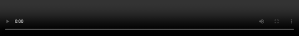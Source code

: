 <script>
const GetQueryString = (key, decode) => {
  var value = ""; 
  var qs = location.search.length > 0 ? location.search.substring(1) : "";
  var items = qs.length ? qs.split('&') : [];
  for (var i = 0; i < items.length; i++) {
    var item = items[i].split('=');
    var name = decodeURIComponent(item[0]);
    if (name == key) {
      value = decode ? decodeURIComponent(item[1]) : item[1];
      break;
    }
  }
  return value;
};

const GetSystem = () => {
  if (window.paracraft_platform) return window.paracraft_platform;

  const platform = GetQueryString("platform", true);
  if (platform != "") return platform; 
  
  const { userAgent } = navigator;

  if (userAgent.match('Macintosh')) {
    return 'macos';
  }
  if (userAgent.match('Windows')) {
    return 'windows';
  }
  if (userAgent.match('Android')) {
    return 'android';
  }
  if (userAgent.match('iPhone')) {
    return 'iPhone';
  }
  if (userAgent.match('iPad')) {
    return 'iPad';
  }
  return 'unknown';
};
  
window.paracraft_platform = GetSystem();

  
allMsg = {};

window.NPL = {
  activate: function(filename, msg){
    if (GetSystem() === 'iPhone' || GetSystem() === 'macos') {
      const params = { filename, msg };
      params.msg = JSON.stringify(msg);

      if (window.webkit &&
        window.webkit.messageHandlers &&
        window.webkit.messageHandlers.activate &&
        window.webkit.messageHandlers.activate.postMessage) {
        window.webkit.messageHandlers.activate.postMessage(params);
      }
    } else if (GetSystem() === 'windows') {
      if (window.chrome &&
        window.chrome.webview &&
        window.chrome.webview.postMessage) {
        const params = { filename, msg };
        window.chrome.webview.postMessage(JSON.stringify(params))
        return
      }
      const params = { filename, msg };
      window.location.href = 'paracraft://sendMsg?' + JSON.stringify(params);
    } else if (GetSystem() === 'emscripten' && window.NPL.postMessage) {
      window.NPL.postMessage({ filename, msg });
    } else if (GetSystem() === 'android') {
      msg = JSON.stringify(msg);
      android.nplActivate(filename, msg);
    }
  },
  this: function(callback, params){
    if (params && params.filename) {
      allMsg[params.filename] = callback;
    }
  },
  receive: function(filename, msg){
    if (allMsg[filename]) {
      var msgJson = JSON.parse(msg) || {};
      allMsg[filename](msgJson);
    }
  },
};
  
if ((!window.chrome || !window.chrome.webview) && !window.android && !window.webkit) {
  window.addEventListener("message", function (event) {
    const msg = event.data;
    if (!msg.is_paracraft_message) return;
    const cmd = msg.cmd;
    if (cmd == "load") {
      if (msg.platform) window.paracraft_platform = msg.platform;
      // 回一个确定消息
      event.source.postMessage(msg, "*");

      window.NPL.postMessage = function (msg) {
        msg.is_paracraft_message = true;
        msg.cmd = "PostMessage";
        event.source.postMessage(msg, "*");
      }
    }
    else if (cmd == "PostMessage") {
      window.NPL.receive(msg.filename, msg.msg);
    }
  });
}
</script>  

<style>
.fullscreen {
  position: fixed;
  top: 0;left: 0;bottom: 0;right: 0;
  overflow: auto;
  z-index: 10;
  background-color:#e3e3e4;
  }
</style>

<div class="fullscreen">
  <div style="margin-top:0px;margin-left:0px">
    <video id="myPlayer" style="width:100%;height:100%;object-fit:fill"
           controls controlslist="nodownload nofullscreen noremoteplayback"
           autoplay 
           playsinline 
           disablePictureInPicture>
    </video>
  </div>
  <div id="video_url" />
</div>

<script>
/* Desc: This file is used for old PPT page in paracraft. It is only used when webview2 is available.
  Example:
https://keepwork.com/official/open/apps/video?video_url=https://api.keepwork.com/ts-storage/siteFiles/26256/raw#1681717764392physics_demo_small.mp4
  
NPL.activate("video.page", {cmd="pause"})
NPL.activate("video.page", {cmd="play"})
*/
  
const queryString = window.location.search;
const urlParams = new URLSearchParams(queryString);
const video_url = urlParams.get('video_url')
document.getElementById("myPlayer").src = video_url;
const userId = urlParams.get('userId')
const code = urlParams.get('code')
const courseIndex = urlParams.get('courseIndex')
var duration;
const courseIdentity = code + "-" + courseIndex

function generateUUID() {
  let d = new Date().getTime();
  if (typeof performance !== 'undefined' && typeof performance.now === 'function'){
    d += performance.now(); // use high-precision timer if available
  }
  return 'xxxxxxxx-xxxx-4xxx-yxxx-xxxxxxxxxxxx'.replace(/[xy]/g, function(c) {
    const r = (d + Math.random()*16)%16 | 0;
    d = Math.floor(d/16);
    return (c==='x' ? r : (r&0x3|0x8)).toString(16);
  });
}
  
function videoAllFinishRequest({ userId, courseIdentity, status }) {
  let action = "";
  let data = {
    traceId: generateUUID(),
    currentAt: Date.now(),
    userId,
  }

  if (status == "start") {
    action = "crsp.course.watchVideo_inside.start"; // 1%
  } else if (status == "finish") {
    action = "crsp.course.watchVideo_inside.finish"; // 75%
  } else if (status == "videoStart") {
    action = "crsp.course.watchVideo_inside.videoStart"; // video start.
  } else if (status == "videoEnd") {
    action = "crsp.course.watchVideo_inside.videoEnd"; // video end.
    data.duration = duration;
  }
  //console.log(data)
  var jsonData = JSON.stringify({category: "behavior",action: `${action}-${courseIdentity}`,data: data,})
  //console.log(jsonData)

  fetch("https://api.keepwork.com/event-gateway/events/send", {
    method: 'POST',
    headers: {
      'Content-Type': 'application/json'
    },
    body: jsonData
  })
  .then(response => response.json())
  .then(data => console.log(`${courseIdentity} all video accomplished sent to remote: \n` +JSON.stringify(data)))
  .catch(error => console.error(error));
}
  
function isElementInViewport(el) {
  const rect = el.getBoundingClientRect();
  return (rect.top <= (window.innerHeight || document.documentElement.clientHeight) && rect.bottom > 0);
}
  
  
const map = {};
var videoSentFlag = false;
if(userId){
  const videoCtrl = document.getElementById("myPlayer")
  var id = "myPlayer"
  var timer;
  videoCtrl.addEventListener("loadedmetadata", function () {
  //加载数据
  //视频的总长度
  duration = videoCtrl.duration;
  clearInterval(timer);
  });
  
  videoCtrl.addEventListener("playing", () => {
      //播放中
      let process = parseFloat(videoCtrl.currentTime) / duration;

      timer = setInterval(() => {
        process = parseFloat(videoCtrl.currentTime) / duration;
        map[id] = map[id] || {};

        if (!map[id].videoStart && process > 0 && isElementInViewport(videoCtrl)) {
          map[id].videoStart = 1;

          videoAllFinishRequest({ userId, courseIdentity, status: "videoStart" });
        }

        if (!map[id].started && process > 0.01 && isElementInViewport(videoCtrl)) {
          map[id].started = 1;

          videoAllFinishRequest({ userId, courseIdentity, status: "start" });
        }

        if (!map[id].finish && process > 0.75 && isElementInViewport(videoCtrl)) {
          map[id].finish = 1;

          videoAllFinishRequest({ userId, courseIdentity, status: "finish" });
        }

        if (!map[id].videoEnd && process > 0.99 && isElementInViewport(videoCtrl)) {
          map[id].videoEnd = 1;

          if (courseIdentity && map[id] && map[id].finish && !videoSentFlag) {
            videoAllFinishRequest({ userId, courseIdentity, status: "videoEnd" });
            videoSentFlag = true;
          }

          clearInterval(timer);
        }
      }, 1000);
    });
  
    videoCtrl.addEventListener("pause", () => {
      //暂停开始执行的函数
      videoAllFinishRequest({ userId, courseIdentity, status: "videoEnd" });
      clearInterval(timer);
    });

    window.onbeforeunload = () => {
      videoAllFinishRequest({ userId, courseIdentity, status: "videoEnd" });
    }
}
  
var activate = function(msg){
  if(msg.cmd === "pause"){
    document.getElementById("myPlayer").pause()
  }
  else if(msg.cmd === "play"){
    document.getElementById("myPlayer").play()
  }
};

NPL.this(activate, { filename: 'video.page' });
</script>